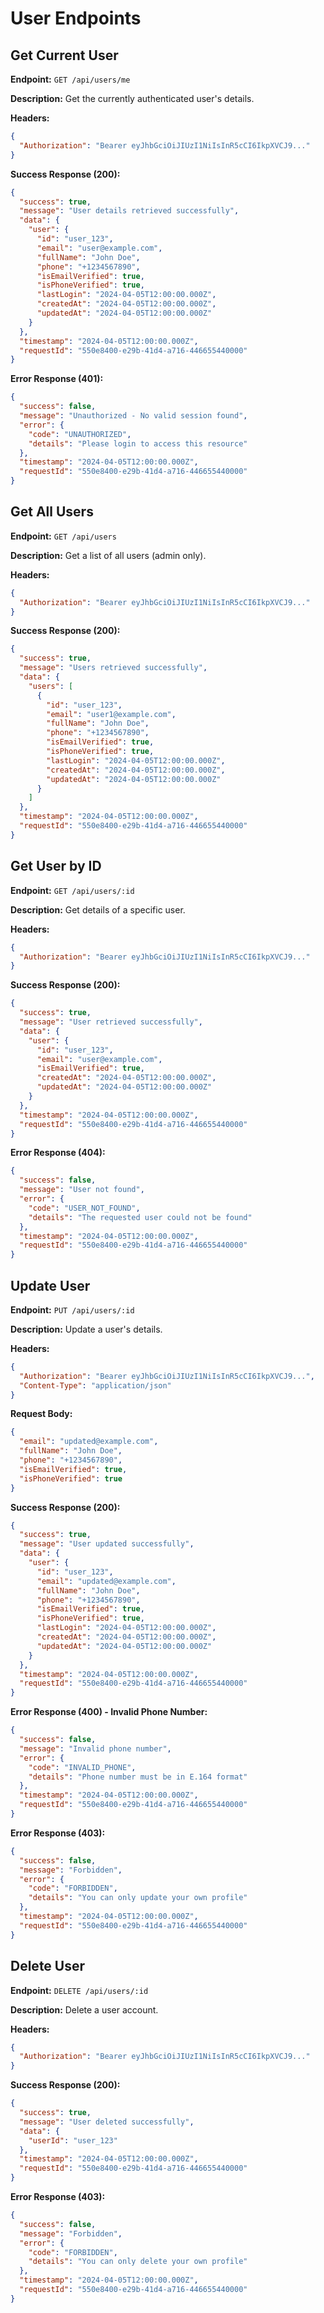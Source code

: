 # User Endpoints

## Get Current User

**Endpoint:** `GET /api/users/me`

**Description:** Get the currently authenticated user's details.

**Headers:**

```json
{
  "Authorization": "Bearer eyJhbGciOiJIUzI1NiIsInR5cCI6IkpXVCJ9..."
}
```

**Success Response (200):**

```json
{
  "success": true,
  "message": "User details retrieved successfully",
  "data": {
    "user": {
      "id": "user_123",
      "email": "user@example.com",
      "fullName": "John Doe",
      "phone": "+1234567890",
      "isEmailVerified": true,
      "isPhoneVerified": true,
      "lastLogin": "2024-04-05T12:00:00.000Z",
      "createdAt": "2024-04-05T12:00:00.000Z",
      "updatedAt": "2024-04-05T12:00:00.000Z"
    }
  },
  "timestamp": "2024-04-05T12:00:00.000Z",
  "requestId": "550e8400-e29b-41d4-a716-446655440000"
}
```

**Error Response (401):**

```json
{
  "success": false,
  "message": "Unauthorized - No valid session found",
  "error": {
    "code": "UNAUTHORIZED",
    "details": "Please login to access this resource"
  },
  "timestamp": "2024-04-05T12:00:00.000Z",
  "requestId": "550e8400-e29b-41d4-a716-446655440000"
}
```

## Get All Users

**Endpoint:** `GET /api/users`

**Description:** Get a list of all users (admin only).

**Headers:**

```json
{
  "Authorization": "Bearer eyJhbGciOiJIUzI1NiIsInR5cCI6IkpXVCJ9..."
}
```

**Success Response (200):**

```json
{
  "success": true,
  "message": "Users retrieved successfully",
  "data": {
    "users": [
      {
        "id": "user_123",
        "email": "user1@example.com",
        "fullName": "John Doe",
        "phone": "+1234567890",
        "isEmailVerified": true,
        "isPhoneVerified": true,
        "lastLogin": "2024-04-05T12:00:00.000Z",
        "createdAt": "2024-04-05T12:00:00.000Z",
        "updatedAt": "2024-04-05T12:00:00.000Z"
      }
    ]
  },
  "timestamp": "2024-04-05T12:00:00.000Z",
  "requestId": "550e8400-e29b-41d4-a716-446655440000"
}
```

## Get User by ID

**Endpoint:** `GET /api/users/:id`

**Description:** Get details of a specific user.

**Headers:**

```json
{
  "Authorization": "Bearer eyJhbGciOiJIUzI1NiIsInR5cCI6IkpXVCJ9..."
}
```

**Success Response (200):**

```json
{
  "success": true,
  "message": "User retrieved successfully",
  "data": {
    "user": {
      "id": "user_123",
      "email": "user@example.com",
      "isEmailVerified": true,
      "createdAt": "2024-04-05T12:00:00.000Z",
      "updatedAt": "2024-04-05T12:00:00.000Z"
    }
  },
  "timestamp": "2024-04-05T12:00:00.000Z",
  "requestId": "550e8400-e29b-41d4-a716-446655440000"
}
```

**Error Response (404):**

```json
{
  "success": false,
  "message": "User not found",
  "error": {
    "code": "USER_NOT_FOUND",
    "details": "The requested user could not be found"
  },
  "timestamp": "2024-04-05T12:00:00.000Z",
  "requestId": "550e8400-e29b-41d4-a716-446655440000"
}
```

## Update User

**Endpoint:** `PUT /api/users/:id`

**Description:** Update a user's details.

**Headers:**

```json
{
  "Authorization": "Bearer eyJhbGciOiJIUzI1NiIsInR5cCI6IkpXVCJ9...",
  "Content-Type": "application/json"
}
```

**Request Body:**

```json
{
  "email": "updated@example.com",
  "fullName": "John Doe",
  "phone": "+1234567890",
  "isEmailVerified": true,
  "isPhoneVerified": true
}
```

**Success Response (200):**

```json
{
  "success": true,
  "message": "User updated successfully",
  "data": {
    "user": {
      "id": "user_123",
      "email": "updated@example.com",
      "fullName": "John Doe",
      "phone": "+1234567890",
      "isEmailVerified": true,
      "isPhoneVerified": true,
      "lastLogin": "2024-04-05T12:00:00.000Z",
      "createdAt": "2024-04-05T12:00:00.000Z",
      "updatedAt": "2024-04-05T12:00:00.000Z"
    }
  },
  "timestamp": "2024-04-05T12:00:00.000Z",
  "requestId": "550e8400-e29b-41d4-a716-446655440000"
}
```

**Error Response (400) - Invalid Phone Number:**

```json
{
  "success": false,
  "message": "Invalid phone number",
  "error": {
    "code": "INVALID_PHONE",
    "details": "Phone number must be in E.164 format"
  },
  "timestamp": "2024-04-05T12:00:00.000Z",
  "requestId": "550e8400-e29b-41d4-a716-446655440000"
}
```

**Error Response (403):**

```json
{
  "success": false,
  "message": "Forbidden",
  "error": {
    "code": "FORBIDDEN",
    "details": "You can only update your own profile"
  },
  "timestamp": "2024-04-05T12:00:00.000Z",
  "requestId": "550e8400-e29b-41d4-a716-446655440000"
}
```

## Delete User

**Endpoint:** `DELETE /api/users/:id`

**Description:** Delete a user account.

**Headers:**

```json
{
  "Authorization": "Bearer eyJhbGciOiJIUzI1NiIsInR5cCI6IkpXVCJ9..."
}
```

**Success Response (200):**

```json
{
  "success": true,
  "message": "User deleted successfully",
  "data": {
    "userId": "user_123"
  },
  "timestamp": "2024-04-05T12:00:00.000Z",
  "requestId": "550e8400-e29b-41d4-a716-446655440000"
}
```

**Error Response (403):**

```json
{
  "success": false,
  "message": "Forbidden",
  "error": {
    "code": "FORBIDDEN",
    "details": "You can only delete your own profile"
  },
  "timestamp": "2024-04-05T12:00:00.000Z",
  "requestId": "550e8400-e29b-41d4-a716-446655440000"
}
```
